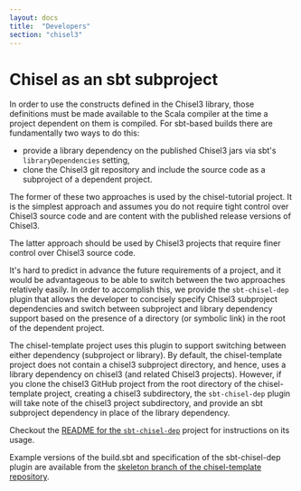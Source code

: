 ```yaml
---
layout: docs
title:  "Developers"
section: "chisel3"
---
```


# Chisel as an sbt subproject

In order to use the constructs defined in the Chisel3 library, those definitions must be made available to the Scala
compiler at the time a project dependent on them is compiled.
For sbt-based builds there are fundamentally two ways to do this:
* provide a library dependency on the published Chisel3 jars via sbt's `libraryDependencies` setting,
* clone the Chisel3 git repository and include the source code as a subproject of a dependent project.

The former of these two approaches is used by the chisel-tutorial project.
It is the simplest approach and assumes you do not require tight control over Chisel3 source code and are content with the
published release versions of Chisel3.

The latter approach should be used by Chisel3 projects that require finer control over Chisel3 source code.

It's hard to predict in advance the future requirements of a project, and it would be advantageous to be able to
switch between the two approaches relatively easily.
In order to accomplish this, we provide the `sbt-chisel-dep` plugin that allows the developer to concisely specify
Chisel3 subproject dependencies and switch between subproject and library dependency support based on the presence of
a directory (or symbolic link) in the root of the dependent project.

The chisel-template project uses this plugin to support switching between either dependency (subproject or library).
By default, the chisel-template project does not contain a chisel3 subproject directory, and hence, uses a library dependency
on chisel3 (and related Chisel3 projects).
However, if you clone the chisel3 GitHub project from the root directory of the chisel-template project, creating a chisel3
subdirectory, the `sbt-chisel-dep` plugin will take note of the chisel3 project subdirectory,
and provide an sbt subproject dependency in place of the library dependency.

Checkout the [README for the `sbt-chisel-dep`](https://github.com/ucb-bar/sbt-chisel-dep) project for instructions on its usage.

Example versions of the build.sbt and specification of the sbt-chisel-dep plugin are available from the [skeleton branch of the chisel-template repository](https://github.com/ucb-bar/chisel-template/tree/skeleton).
